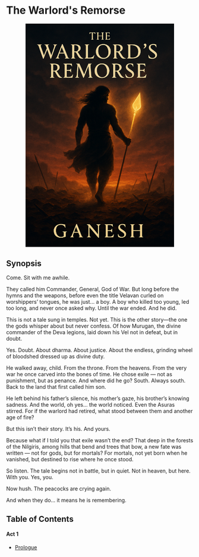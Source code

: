 # The Warlord's Remorse


<p align="center">
  <img src="./cover.png" alt="Cover" width="400"/>
</p>


## Synopsis

Come. Sit with me awhile.

They called him Commander, General, God of War. But long before the hymns and the weapons, before even the title Velavan curled on worshippers’ tongues, he was just… a boy. A boy who killed too young, led too long, and never once asked why. Until the war ended. And he did.

This is not a tale sung in temples. Not yet. This is the other story—the one the gods whisper about but never confess. Of how Murugan, the divine commander of the Deva legions, laid down his Vel not in defeat, but in doubt.

Yes. Doubt. About dharma. About justice. About the endless, grinding wheel of bloodshed dressed up as divine duty.

He walked away, child. From the throne. From the heavens. From the very war he once carved into the bones of time. He chose exile — not as punishment, but as penance. And where did he go? South. Always south. Back to the land that first called him son.

He left behind his father’s silence, his mother’s gaze, his brother’s knowing sadness. And the world, oh yes… the world noticed. Even the Asuras stirred. For if the warlord had retired, what stood between them and another age of fire?

But this isn’t their story. It’s his. And yours.

Because what if I told you that exile wasn’t the end? That deep in the forests of the Nilgiris, among hills that bend and trees that bow, a new fate was written — not for gods, but for mortals? For mortals, not yet born when he vanished, but destined to rise where he once stood.

So listen. The tale begins not in battle, but in quiet. Not in heaven, but here. With you.
Yes, you.

Now hush. The peacocks are crying again.

And when they do… it means he is remembering.

## Table of Contents

#### Act 1
- [Prologue](./act_1/0_prologue.md)
